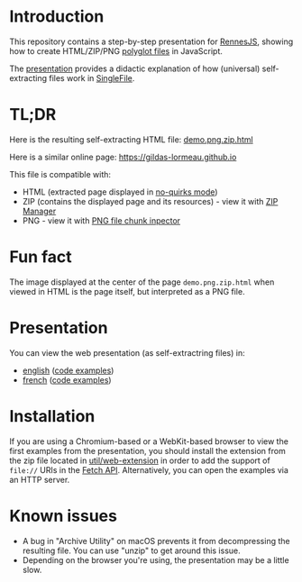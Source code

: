 # Introduction

This repository contains a step-by-step presentation for [RennesJS](https://www.meetup.com/fr-FR/RennesJS), showing how to create HTML/ZIP/PNG [polyglot files](https://en.wikipedia.org/wiki/Polyglot_(computing)) in JavaScript.

The [presentation](#presentation) provides a didactic explanation of how (universal) self-extracting files work in [SingleFile](https://github.com/gildas-lormeau/SingleFile).

# TL;DR
 
Here is the resulting self-extracting HTML file: [demo.png.zip.html](https://github.com/gildas-lormeau/Polyglot-HTML-ZIP-PNG/raw/main/demo.png.zip.html)

Here is a similar online page: https://gildas-lormeau.github.io

This file is compatible with: 
 - HTML (extracted page displayed in [no-quirks mode](https://dom.spec.whatwg.org/#concept-document-no-quirks))
 - ZIP (contains the displayed page and its resources) - view it with [ZIP Manager](https://gildas-lormeau.github.io/zip-manager/)
 - PNG - view it with [PNG file chunk inpector](https://www.nayuki.io/page/png-file-chunk-inspector)

# Fun fact

The image displayed at the center of the page `demo.png.zip.html` when viewed in HTML is the page itself, but interpreted as a PNG file.

# Presentation

You can view the web presentation (as self-extractring files) in:
 - [english](https://gildas-lormeau.github.io/Polyglot-HTML-ZIP-PNG/en-EN/dist/) ([code examples](https://github.com/gildas-lormeau/Polyglot-HTML-ZIP-PNG/tree/main/en-EN/code))
 - [french](https://gildas-lormeau.github.io/Polyglot-HTML-ZIP-PNG/fr-FR/dist/) ([code examples](https://github.com/gildas-lormeau/Polyglot-HTML-ZIP-PNG/tree/main/fr-FR/code))


# Installation

If you are using a Chromium-based or a WebKit-based browser to view the first examples from the presentation, you should install the extension from the zip file located in [util/web-extension](https://github.com/gildas-lormeau/Polyglot-HTML-ZIP-PNG/tree/main/util/web-extension) in order to add the support of `file://` URIs in the [Fetch API](https://developer.mozilla.org/en-US/docs/Web/API/Fetch_API). Alternatively, you can open the examples via an HTTP server.

# Known issues

 - A bug in "Archive Utility" on macOS prevents it from decompressing the resulting file. You can use "unzip" to get around this issue.
 - Depending on the browser you're using, the presentation may be a little slow.
